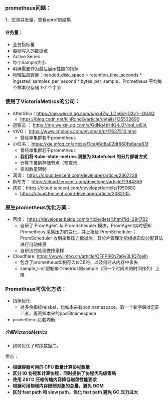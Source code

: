### prometheus问题：

1、压测并发量，查看pprof的结果

#### 业务量：

- 业务指标量
- 每秒写入的数据点
- Active Series
- 每个Sample大小
- 明确需要作为最后展示性能的指标
- 物理磁盘容量：needed_disk_space = retention_time_seconds * ingested_samples_per_second * bytes_per_sample，Prometheus 平均每个样本仅存储 1-2 个字节

### 使用了VictoriaMetircs的公司：

- AfterShip：https://mp.weixin.qq.com/s/px4Zw_LDn6cHD3y1--GUAQ
  - https://blog.csdn.net/kinRongG/article/details/135532690
- 道客云 ： https://mp.weixin.qq.com/s/GdNq4tHdG4J2NnqI_atEjA
- VIVO： https://www.cnblogs.com/vivotech/p/17637510.html
  - 曾经单集群若干prometheus
- 小红书： https://xie.infoq.cn/article/f7ce46d8a02df660fb6ece63f
  - 曾经单集群若干prometheus
  - **我们将 Kube-state-metrics 调整为 Statefulset 的分片部署方式**
  - 计算下推到存储节点（预查询
  - 查询数量限制
- 滴滴： https://cloud.tencent.com/developer/article/2367238
- 新东方： https://cloud.tencent.com/developer/article/2384359
- 携程：https://cloud.tencent.com/developer/article/1950680
  - https://cloud.tencent.com/developer/article/2082105




### 原生prometheus优化方案：

- 百度： https://developer.baidu.com/article/detail.html?id=294702
  - 自研了 PromAgent 与 PromScheduler 模块，PromAgent实时感知 Prometheus 采集压力的变化，并上报给 PromScheduler；PromScheduler 收到采集压力数据后，其分片管理功能根据自动分配算法进行自动伸展
  - 自研流式处理做降采样
- Cloudflare: https://www.infoq.cn/article/QFFPRKN7a6y3L1Q7geIh
  - 包含了prometheus如何存入tsDB的，以及何时从内存中丢失
  - sample_limit限制单个metrics的sample（同一个时间点的时间序列）上限

### Prometheus可优化方法：

- 指标优化
  - 对多余指标relabel，比如本来有pod:namespace，取一个新字段id记录二者，再丢掉本来的pod和namespace
- prometheus负载均衡

##### 介绍VictoriaMetrics

- 如何优化了时序数据库。

优点：

* **根据容器可用的 CPU 数量计算协程数量**
* **区分 IO 协程和计算协程，同时提供了协程优先级策略**
* **使用 ZSTD 压缩传输内容降低磁盘性能要求**
* **根据可用物理内存限制对象的总量，避免 OOM**
* **区分 fast path 和 slow path，优化 fast path 避免 GC 压力过大**
